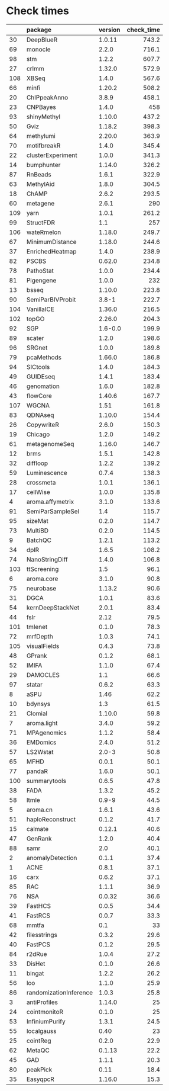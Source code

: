 # Check times

|    |package                |version | check_time|
|:---|:----------------------|:-------|----------:|
|30  |DeepBlueR              |1.0.11  |      743.2|
|69  |monocle                |2.2.0   |      716.1|
|98  |stm                    |1.2.2   |      607.7|
|27  |crlmm                  |1.32.0  |      572.9|
|108 |XBSeq                  |1.4.0   |      567.6|
|66  |minfi                  |1.20.2  |      508.2|
|20  |ChIPpeakAnno           |3.8.9   |      458.1|
|23  |CNPBayes               |1.4.0   |        458|
|93  |shinyMethyl            |1.10.0  |      437.2|
|50  |Gviz                   |1.18.2  |      398.3|
|64  |methylumi              |2.20.0  |      363.9|
|70  |motifbreakR            |1.4.0   |      345.4|
|22  |clusterExperiment      |1.0.0   |      341.3|
|14  |bumphunter             |1.14.0  |      326.2|
|87  |RnBeads                |1.6.1   |      322.9|
|63  |MethylAid              |1.8.0   |      304.5|
|18  |ChAMP                  |2.6.2   |      293.5|
|60  |metagene               |2.6.1   |        290|
|109 |yarn                   |1.0.1   |      261.2|
|99  |StructFDR              |1.1     |        257|
|106 |wateRmelon             |1.18.0  |      249.7|
|67  |MinimumDistance        |1.18.0  |      244.6|
|37  |EnrichedHeatmap        |1.4.0   |      238.9|
|82  |PSCBS                  |0.62.0  |      234.8|
|78  |PathoStat              |1.0.0   |      234.4|
|81  |Pigengene              |1.0.0   |        232|
|13  |bsseq                  |1.10.0  |      223.8|
|90  |SemiParBIVProbit       |3.8-1   |      222.7|
|104 |VanillaICE             |1.36.0  |      216.5|
|102 |topGO                  |2.26.0  |      204.3|
|92  |SGP                    |1.6-0.0 |      199.9|
|89  |scater                 |1.2.0   |      198.6|
|96  |SRGnet                 |1.0.0   |      189.8|
|79  |pcaMethods             |1.66.0  |      186.8|
|94  |SICtools               |1.4.0   |      184.3|
|49  |GUIDEseq               |1.4.1   |      183.4|
|46  |genomation             |1.6.0   |      182.8|
|43  |flowCore               |1.40.6  |      167.7|
|107 |WGCNA                  |1.51    |      161.8|
|83  |QDNAseq                |1.10.0  |      154.4|
|26  |CopywriteR             |2.6.0   |      150.3|
|19  |Chicago                |1.2.0   |      149.2|
|61  |metagenomeSeq          |1.16.0  |      146.7|
|12  |brms                   |1.5.1   |      142.8|
|32  |diffloop               |1.2.2   |      139.2|
|59  |Luminescence           |0.7.4   |      138.3|
|28  |crossmeta              |1.0.1   |      136.1|
|17  |cellWise               |1.0.0   |      135.8|
|4   |aroma.affymetrix       |3.1.0   |      133.6|
|91  |SemiParSampleSel       |1.4     |      115.7|
|95  |sizeMat                |0.2.0   |      114.7|
|73  |MultiBD                |0.2.0   |      114.5|
|9   |BatchQC                |1.2.1   |      113.2|
|34  |dplR                   |1.6.5   |      108.2|
|74  |NanoStringDiff         |1.4.0   |      106.8|
|103 |ttScreening            |1.5     |       96.1|
|6   |aroma.core             |3.1.0   |       90.8|
|75  |neurobase              |1.13.2  |       90.6|
|31  |DGCA                   |1.0.1   |       83.6|
|54  |kernDeepStackNet       |2.0.1   |       83.4|
|44  |fslr                   |2.12    |       79.5|
|101 |tmlenet                |0.1.0   |       78.3|
|72  |mrfDepth               |1.0.3   |       74.1|
|105 |visualFields           |0.4.3   |       73.8|
|48  |GPrank                 |0.1.2   |       68.1|
|52  |IMIFA                  |1.1.0   |       67.4|
|29  |DAMOCLES               |1.1     |       66.6|
|97  |statar                 |0.6.2   |       63.3|
|8   |aSPU                   |1.46    |       62.2|
|10  |bdynsys                |1.3     |       61.5|
|21  |Clomial                |1.10.0  |       59.8|
|7   |aroma.light            |3.4.0   |       59.2|
|71  |MPAgenomics            |1.1.2   |       58.4|
|36  |EMDomics               |2.4.0   |       51.2|
|57  |LS2Wstat               |2.0-3   |       50.8|
|65  |MFHD                   |0.0.1   |       50.1|
|77  |pandaR                 |1.6.0   |       50.1|
|100 |summarytools           |0.6.5   |       47.8|
|38  |FADA                   |1.3.2   |       45.2|
|58  |ltmle                  |0.9-9   |       44.5|
|5   |aroma.cn               |1.6.1   |       43.6|
|51  |haploReconstruct       |0.1.2   |       41.7|
|15  |calmate                |0.12.1  |       40.6|
|47  |GenRank                |1.2.0   |       40.4|
|88  |samr                   |2.0     |       40.1|
|2   |anomalyDetection       |0.1.1   |       37.4|
|1   |ACNE                   |0.8.1   |       37.1|
|16  |carx                   |0.6.2   |       37.1|
|85  |RAC                    |1.1.1   |       36.9|
|76  |NSA                    |0.0.32  |       36.6|
|39  |FastHCS                |0.0.5   |       34.4|
|41  |FastRCS                |0.0.7   |       33.3|
|68  |mmtfa                  |0.1     |         33|
|42  |filesstrings           |0.3.2   |       29.6|
|40  |FastPCS                |0.1.2   |       29.5|
|84  |r2dRue                 |1.0.4   |       27.2|
|33  |DisHet                 |0.1.0   |       26.6|
|11  |bingat                 |1.2.2   |       26.2|
|56  |loo                    |1.1.0   |       25.9|
|86  |randomizationInference |1.0.3   |       25.8|
|3   |antiProfiles           |1.14.0  |         25|
|24  |cointmonitoR           |0.1.0   |         25|
|53  |InfiniumPurify         |1.3.1   |       24.5|
|55  |localgauss             |0.40    |         23|
|25  |cointReg               |0.2.0   |       22.9|
|62  |MetaQC                 |0.1.13  |       22.2|
|45  |GAD                    |1.1.1   |       20.3|
|80  |peakPick               |0.11    |       18.4|
|35  |EasyqpcR               |1.16.0  |       15.3|


